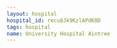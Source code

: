 ```yaml
---
layout: hospital
hospital_id: recu8Jk9KzlAPdK0D
tags: hospital
name: University Hospital Aintree
---
```

